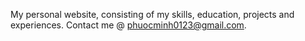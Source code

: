 My personal website, consisting of my skills, education, projects and experiences. Contact me @ phuocminh0123@gmail.com.
